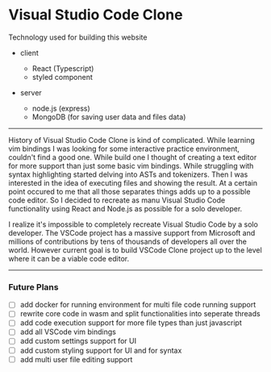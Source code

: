 # Visual Studio Code Clone

Technology used for building this website

- client
  - React (Typescript)
  - styled component

- server
  - node.js (express)
  - MongoDB (for saving user data and files data)

--- 
History of Visual Studio Code Clone is kind of complicated. While learning vim bindings I was looking for some interactive practice environment, couldn't find a good one. While build one I thought of creating a text editor for more support than just some basic vim bindings. While struggling with syntax highlighting started delving into ASTs and tokenizers. Then I was interested in the idea of executing files and showing the result. At a certain point occured to me that all those separates things adds up to a possible code editor. So I decided to recreate as manu Visual Studio Code functionality using React and Node.js as possible for a solo developer. 

I realize it's impossible to completely recreate Visual Studio Code by a solo developer. The VSCode project has a massive support from Microsoft and millions of contributions by tens of thousands of developers all over the world. However current goal is to build VSCode Clone project up to the level where it can be a viable code editor.  

--- 
### Future Plans

- [ ] add docker for running environment for multi file code running support
- [ ] rewrite core code in wasm and split functionalities into seperate threads
- [ ] add code execution support for more file types than just javascript
- [ ] add all VSCode vim bindings
- [ ] add custom settings support for UI
- [ ] add custom styling support for UI and for syntax 
- [ ] add multi user file editing support